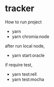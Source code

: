 # tracker
How to run project
- yarn
- yarn chromia:node

after run local node, 
- yarn start:oracle

if require test,
- yarn test:rell  
- yarn test:mocha 


